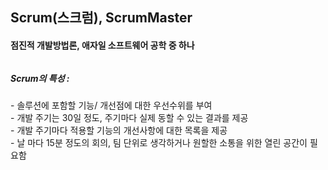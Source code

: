 <h2>Scrum(스크럼), ScrumMaster</h2>
<h4>
점진적 개발방법론, 애자일 소프트웨어 공학 중 하나  
</h4> 

<h6>
<h5>
Scrum의 특성 : 
</h5>
 - 솔루션에 포함할 기능/ 개선점에 대한 우선수위를 부여
<br> - 개발 주기는 30일 정도, 주기마다 실제 동할 수 있는 결과를 제공
<br> - 개발 주기마다 적용할 기능의 개선사항에 대한 목록을 제공
<br> - 날 마다 15분 정도의 회의, 팀 단위로 생각하거나 원할한 소통을 위한 열린 공간이 필요함    
</h6>  
